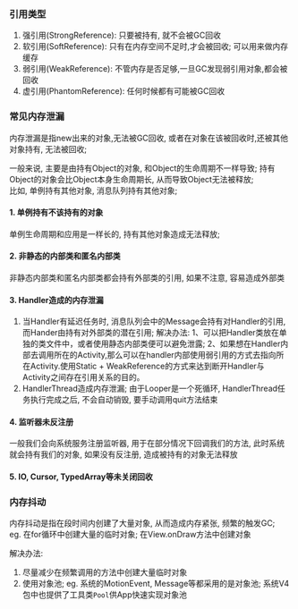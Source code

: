 ### 引用类型
1. 强引用(StrongReference): 只要被持有, 就不会被GC回收
2. 软引用(SoftReference): 只有在内存空间不足时,才会被回收;  可以用来做内存缓存
3. 弱引用(WeakReference): 不管内存是否足够,一旦GC发现弱引用对象,都会被回收
4. 虚引用(PhantomReference): 任何时候都有可能被GC回收

### 常见内存泄漏
内存泄漏是指new出来的对象,无法被GC回收, 或者在对象在该被回收时,还被其他对象持有, 无法被回收;  

一般来说, 主要是由持有Object的对象, 和Object的生命周期不一样导致; 持有Object的对象会比Object本身生命周期长, 从而导致Object无法被释放;      
比如, 单例持有其他对象, 消息队列持有其他对象;  

#### 1. 单例持有不该持有的对象
单例生命周期和应用是一样长的, 持有其他对象造成无法释放;

#### 2. 非静态的内部类和匿名内部类
非静态内部类和匿名内部类都会持有外部类的引用, 如果不注意, 容易造成外部类

#### 3. Handler造成的内存泄漏
1. 当Handler有延迟任务时, 消息队列会中的Message会持有对Handler的引用, 而Hander由持有对外部类的潜在引用;
  解决办法:
  1、可以把Handler类放在单独的类文件中，或者使用静态内部类便可以避免泄露;
  2、如果想在Handler内部去调用所在的Activity,那么可以在handler内部使用弱引用的方式去指向所在Activity.使用Static + WeakReference的方式来达到断开Handler与Activity之间存在引用关系的目的。
2. HandlerThread造成内存泄漏;  由于Looper是一个死循环, HandlerThread任务执行完成之后, 不会自动销毁, 要手动调用quit方法结束

#### 4. 监听器未反注册
一般我们会向系统服务注册监听器, 用于在部分情况下回调我们的方法, 此时系统就会持有我们的对象, 如果没有反注册, 造成被持有的对象无法释放

#### 5. IO, Cursor, TypedArray等未关闭回收

### 内存抖动
内存抖动是指在段时间内创建了大量对象, 从而造成内存紧张, 频繁的触发GC;   
eg. 在for循环中创建大量的临时对象; 在View.onDraw方法中创建对象

解决办法:
1. 尽量减少在频繁调用的方法中创建大量临时对象
2. 使用对象池; eg. 系统的MotionEvent, Message等都采用的是对象池; 系统V4包中也提供了工具类`Pool`供App快速实现对象池
